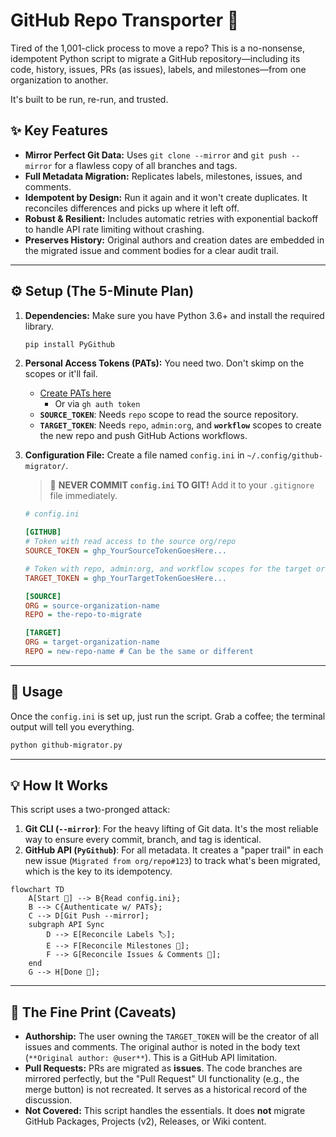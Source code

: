 # GitHub Repo Transporter 🚚

Tired of the 1,001-click process to move a repo? This is a no-nonsense, idempotent Python script to migrate a
GitHub repository—including its code, history, issues, PRs (as issues), labels, and milestones—from
one organization to another.

It's built to be run, re-run, and trusted.

## ✨ Key Features

- **Mirror Perfect Git Data:** Uses `git clone --mirror` and `git push --mirror` for a flawless copy of all
  branches and tags.
- **Full Metadata Migration:** Replicates labels, milestones, issues, and comments.
- **Idempotent by Design:** Run it again and it won't create duplicates. It reconciles differences and
  picks up where it left off.
- **Robust & Resilient:** Includes automatic retries with exponential backoff to handle API rate limiting
  without crashing.
- **Preserves History:** Original authors and creation dates are embedded in the migrated issue and comment
  bodies for a clear audit trail.

---

## ⚙️ Setup (The 5-Minute Plan)

1. **Dependencies:** Make sure you have Python 3.6+ and install the required library.

   ```bash
   pip install PyGithub
   ```

2. **Personal Access Tokens (PATs):** You need two. Don't skimp on the scopes or it'll fail.

   - [Create PATs here](https://github.com/settings/tokens)
     - Or via `gh auth token`
   - **`SOURCE_TOKEN`**: Needs `repo` scope to read the source repository.
   - **`TARGET_TOKEN`**: Needs `repo`, `admin:org`, and **`workflow`** scopes to create the new repo and
     push GitHub Actions workflows.

3. **Configuration File:** Create a file named `config.ini` in `~/.config/github-migrator/`.

   > 🚨 **NEVER COMMIT `config.ini` TO GIT!** Add it to your `.gitignore` file immediately.

   ```ini
   # config.ini

   [GITHUB]
   # Token with read access to the source org/repo
   SOURCE_TOKEN = ghp_YourSourceTokenGoesHere...

   # Token with repo, admin:org, and workflow scopes for the target org
   TARGET_TOKEN = ghp_YourTargetTokenGoesHere...

   [SOURCE]
   ORG = source-organization-name
   REPO = the-repo-to-migrate

   [TARGET]
   ORG = target-organization-name
   REPO = new-repo-name # Can be the same or different
   ```

---

## 🚀 Usage

Once the `config.ini` is set up, just run the script. Grab a coffee; the terminal output will tell you everything.

```bash
python github-migrator.py
```

---

## 💡 How It Works

This script uses a two-pronged attack:

1. **Git CLI (`--mirror`)**: For the heavy lifting of Git data. It's the most reliable way to ensure every
   commit, branch, and tag is identical.
2. **GitHub API (`PyGithub`)**: For all metadata. It creates a "paper trail" in each new issue
   (`Migrated from org/repo#123`) to track what's been migrated, which is the key to its idempotency.

```mermaid
flowchart TD
    A[Start 🚀] --> B{Read config.ini};
    B --> C{Authenticate w/ PATs};
    C --> D[Git Push --mirror];
    subgraph API Sync
        D --> E[Reconcile Labels 🏷️];
        E --> F[Reconcile Milestones 🎯];
        F --> G[Reconcile Issues & Comments 📝];
    end
    G --> H[Done 🎉];
```

---

## 🚨 The Fine Print (Caveats)

- **Authorship:** The user owning the `TARGET_TOKEN` will be the creator of all issues and comments.
  The original author is noted in the body text (`**Original author: @user**`).
  This is a GitHub API limitation.
- **Pull Requests:** PRs are migrated as **issues**. The code branches are mirrored perfectly, but
  the "Pull Request" UI functionality (e.g., the merge button) is not recreated.
  It serves as a historical record of the discussion.
- **Not Covered:** This script handles the essentials. It does **not** migrate GitHub Packages, Projects (v2),
  Releases, or Wiki content.
